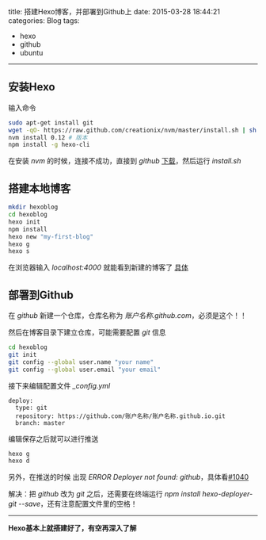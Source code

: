 title: 搭建Hexo博客，并部署到Github上
date: 2015-03-28 18:44:21
categories: Blog
tags:
- hexo
- github
- ubuntu
---

## 安装Hexo
输入命令
```bash
sudo apt-get install git
wget -qO- https://raw.github.com/creationix/nvm/master/install.sh | sh
nvm install 0.12 # 版本
npm install -g hexo-cli
```
<!--more-->

在安装 *nvm* 的时候，连接不成功，直接到 *github* [下载](https://github.com/creationix/nvm)，然后运行 *install.sh*

## 搭建本地博客
```bash
mkdir hexoblog
cd hexoblog
hexo init
npm install
hexo new "my-first-blog"
hexo g
hexo s
```
在浏览器输入 *localhost:4000* 就能看到新建的博客了 [具体](http://hexo.io/docs/)

## 部署到Github
在 *github* 新建一个仓库，仓库名称为 *账户名称.github.com*，必须是这个！！

然后在博客目录下建立仓库，可能需要配置 *git* 信息
```bash
cd hexoblog
git init
git config --global user.name "your name"
git config --global user.email "your email"
```
接下来编辑配置文件 *_config.yml*
```
deploy: 
  type: git
  repository: https://github.com/账户名称/账户名称.github.io.git
  branch: master
```
编辑保存之后就可以进行推送
```bash
hexo g 
hexo d
```
另外，在推送的时候 出现 *ERROR Deployer not found: github*，具体看[#1040](https://github.com/hexojs/hexo/issues/1040)

解决：把 *github* 改为 *git* 之后，还需要在终端运行 *npm install hexo-deployer-git --save*，还有注意配置文件里的空格！

---

**Hexo基本上就搭建好了，有空再深入了解**
